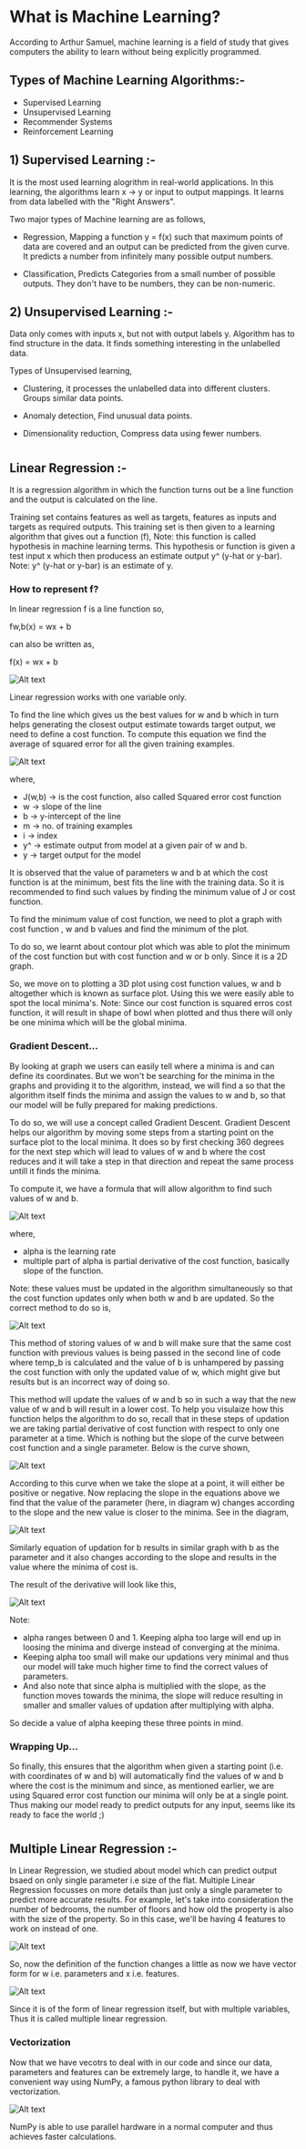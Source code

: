 # What is Machine Learning?

According to Arthur Samuel, machine learning is a field of study that gives computers the ability to learn without being explicitly programmed.

## Types of Machine Learning Algorithms:-
    
- Supervised Learning
- Unsupervised Learning
- Recommender Systems
- Reinforcement Learning

## 1) Supervised Learning :- 

It is the most used learning alogrithm in real-world applications. In this learning, the algorithms learn x -> y or input to output mappings. It learns from data labelled with the "Right Answers". 

Two major types of Machine learning are as follows,

- Regression, Mapping a function y = f(x) such that maximum points of data are covered and an output can be predicted from the given curve. It predicts a number from infinitely many possible output numbers. 

- Classification, Predicts Categories from a small number of possible outputs. They don't have to be numbers, they can be non-numeric.

## 2) Unsupervised Learning :- 

Data only comes with inputs x, but not with output labels y. Algorithm has to find structure in the data. It finds something interesting in the unlabelled data.

Types of Unsupervised learning,

- Clustering, it processes the unlabelled data into different clusters. Groups similar data points.

- Anomaly detection, Find unusual data points.

- Dimensionality reduction, Compress data using fewer numbers.

#
## Linear Regression :- 

It is a regression algorithm in which the function turns out be a line function and the output is calculated on the line.

Training set contains features as well as targets, features as inputs and targets as required outputs.
This training set is then given to a learning algorithm that gives out a function (f), Note: this function is called hypothesis in machine learning terms.
This hypothesis or function is given a test input x which then producess an estimate output y^ (y-hat or y-bar). Note: y^ (y-hat or y-bar) is an estimate of y.

### How to represent f?

In linear regression f is a line function so,

fw,b(x) = wx + b

can also be written as,

f(x) = wx + b

![Alt text](<md_images/Screenshot from 2023-06-27 16-14-41.png>)
    
Linear regression works with one variable only.

To find the line which gives us the best values for w and b which in turn helps generating the closest output estimate towards target output, we need to define a cost function.
To compute this equation we find the average of squared error for all the given training examples.

![Alt text](<md_images/Screenshot from 2023-06-28 11-33-05.png>)

where, 
- J(w,b)  -> is the cost function, also called Squared error cost function
- w       -> slope of the line
- b       -> y-intercept of the line
- m       -> no. of training examples
- i       -> index
- y^      -> estimate output from model at a given pair of w and b.
- y       -> target output for the model

It is observed that the value of parameters w and b at which the cost function is at the minimum, best fits the line with the training data. So it is recommended to find such values by finding the minimum value of J or cost function.

To find the minimum value of cost function, we need to plot a graph with cost function , w and b values and find the minimum of the plot.

To do so, we learnt about contour plot which was able to plot the minimum of the cost function but with cost function and w or b only. Since it is a 2D graph.

So, we move on to plotting a 3D plot using cost function values, w and b altogether which is known as surface plot. Using this we were easily able to spot the local minima's. Note: Since our cost function is squared erros cost function, it will result in shape of bowl when plotted and thus there will only be one minima which will be the global minima.

### Gradient Descent...

By looking at graph we users can easily tell where a minima is and can define its coordinates. But we won't be searching for the minima in the graphs and providing it to the algorithm, instead, we will find a so that the algorithm itself finds the minima and assign the values to w and b, so that our model will be fully prepared for making predictions.

To do so, we will use a concept called Gradient Descent. Gradient Descent helps our algorithm by moving some steps from a starting point on the surface plot to the local minima. It does so by first checking 360 degrees for the next step which will lead to values of w and b where the cost reduces and it will take a step in that direction and repeat the same process untill it finds the minima.

To compute it, we have a formula that will allow algorithm to find such values of w and b.

![Alt text](<md_images/Screenshot from 2023-07-04 14-14-49.png>)

where, 

- alpha is the learning rate
- multiple part of alpha is partial derivative of the cost function, basically slope of the function.

Note: these values must be updated in the algorithm simultaneously so that the cost function updates only when both w and b are updated. So the correct method to do so is, 

![Alt text](<md_images/Screenshot from 2023-07-04 14-22-58.png>)

This method of storing values of w and b will make sure that the same cost function with previous values is being passed in the second line of code where temp_b is calculated and the value of b is unhampered by passing the cost function with only the updated value of w, which might give but results but is an incorrect way of doing so.

This method will update the values of w and b so in such a way that the new value of w and b will result in a lower cost. To help you visulaize how this function helps the algorithm to do so, recall that in these steps of updation we are taking partial derivative of cost function with respect to only one parameter at a time. Which is nothing but the slope of the curve between cost function and a single parameter. Below is the curve shown, 

![Alt text](<md_images/Screenshot from 2023-07-04 14-34-11.png>)

According to this curve when we take the slope at a point, it will either be positive or negative. Now replacing the slope in the equations above we find that the value of the parameter (here, in diagram w) changes according to the slope and the new value is closer to the minima. See in the diagram, 

![Alt text](<md_images/Screenshot from 2023-07-04 14-38-51.png>)

Similarly equation of updation for b results in similar graph with b as the parameter and it also changes according to the slope and results in the value where the minima of cost is.

The result of the derivative will look like this,

![Alt text](<md_images/Screenshot from 2023-07-04 16-24-25.png>)

Note: 
- alpha ranges between 0 and 1. Keeping alpha too large will end up in loosing the minima and diverge instead of converging at the minima. 
- Keeping alpha too small will make our updations very minimal and thus our model will take much higher time to find the correct values of parameters. 
- And also note that since alpha is multiplied with the slope, as the function moves towards the minima, the slope will reduce resulting in smaller and smaller values of updation after multiplying with alpha. 

So decide a value of alpha keeping these three points in mind.

### Wrapping Up...

So finally, this ensures that the algorithm when given a starting point (i.e. with coordinates of w and b) will automatically find the values of w and b where the cost is the minimum and since, as mentioned earlier, we are using Squared error cost function our minima will only be at a single point.
Thus making our model ready to predict outputs for any input, seems like its ready to face the world ;)

#
## Multiple Linear Regression :-

In Linear Regression, we studied about model which can predict output bsaed on only single parameter i.e size of the flat. Multiple Linear Regression focusses on more details than just only a single parameter to predict more accurate results. For example, let's take into consideration the number of bedrooms, the number of floors and how old the property is also with the size of the property. So in this case, we'll be having 4 features to work on instead of one.

![Alt text](<md_images/Screenshot from 2023-07-07 17-49-22.png>)

So, now the definition of the function changes a little as now we have vector form for w i.e. parameters and x i.e. features.

![Alt text](<md_images/Screenshot from 2023-07-12 17-03-45.png>)

Since it is of the form of linear regression itself, but with multiple variables, Thus it is called multiple linear regression.

### Vectorization

Now that we have vecotrs to deal with in our code and since our data, parameters and features can be extremely large, to handle it, we have a convenient way using NumPy, a famous python library to deal with vectorization.

![Alt text](<md_images/Screenshot from 2023-07-12 17-23-02.png>)

NumPy is able to use parallel hardware in a normal computer and thus achieves faster calculations.